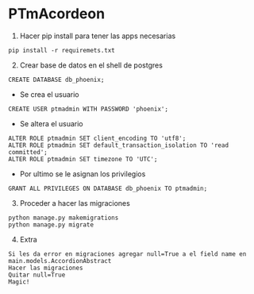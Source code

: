 # PTmAcordeon

1. Hacer pip install para tener las apps necesarias
```
pip install -r requiremets.txt
```

2. Crear base de datos en el shell de postgres
```
CREATE DATABASE db_phoenix;
```
+ Se crea el usuario
```
CREATE USER ptmadmin WITH PASSWORD 'phoenix';
```
+ Se altera el usuario
```
ALTER ROLE ptmadmin SET client_encoding TO 'utf8';
ALTER ROLE ptmadmin SET default_transaction_isolation TO 'read committed';
ALTER ROLE ptmadmin SET timezone TO 'UTC';
```

+ Por ultimo se le asignan los privilegios

```
GRANT ALL PRIVILEGES ON DATABASE db_phoenix TO ptmadmin;
```

3. Proceder a hacer las migraciones

```
python manage.py makemigrations
python manage.py migrate
```

4. Extra
```
Si les da error en migraciones agregar null=True a el field name en main.models.AccordionAbstract
Hacer las migraciones
Quitar null=True
Magic!
```